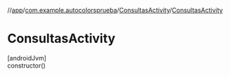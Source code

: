 //[app](../../../index.md)/[com.example.autocolorsprueba](../index.md)/[ConsultasActivity](index.md)/[ConsultasActivity](-consultas-activity.md)

# ConsultasActivity

[androidJvm]\
constructor()
